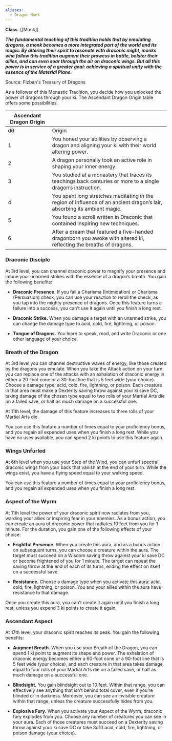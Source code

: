 ```yaml
---
aliases:
  - Dragon Monk
---
```

**Class**: [[Monk]] 

**_The fundamental teaching of this tradition holds that by emulating dragons, a monk becomes a more integrated part of the world and its magic. By altering their spirit to resonate with draconic might, monks who follow this tradition augment their prowess in battle, bolster their allies, and can even soar through the air on draconic wings. But all this power is in service of a greater goal: achieving a spiritual unity with the essence of the Material Plane._**

Source: Fizban's Treasury of Dragons

As a follower of this Monastic Tradition, you decide how you unlocked the power of dragons through your ki. The Ascendant Dragon Origin table offers some possibilities.

|Ascendant Dragon Origin|   |
|---|---|
|d6|Origin|
|1|You honed your abilities by observing a dragon and aligning your ki with their world altering power.|
|2|A dragon personally took an active role in shaping your inner energy.|
|3|You studied at a monastery that traces its teachings back centuries or more to a single dragon’s instruction.|
|4|You spent long stretches meditating in the region of influence of an ancient dragon’s lair, absorbing its ambient magic.|
|5|You found a scroll written in Draconic that contained inspiring new techniques.|
|6|After a dream that featured a five-handed dragonborn you awoke with altered ki, reflecting the breaths of dragons.|

### Draconic Disciple

At 3rd level, you can channel draconic power to magnify your presence and imbue your unarmed strikes with the essence of a dragon’s breath. You gain the following benefits:

- **Draconic Presence.** If you fail a Charisma (Intimidation) or Charisma (Persuasion) check, you can use your reaction to reroll the check, as you tap into the mighty presence of dragons. Once this feature turns a failure into a success, you can’t use it again until you finish a long rest.

- **Draconic Strike.** When you damage a target with an unarmed strike, you can change the damage type to acid, cold, fire, lightning, or poison.

- **Tongue of Dragons.** You learn to speak, read, and write Draconic or one other language of your choice.

### Breath of the Dragon

At 3rd level you can channel destructive waves of energy, like those created by the dragons you emulate. When you take the Attack action on your turn, you can replace one of the attacks with an exhalation of draconic energy in either a 20-foot cone or a 30-foot line that is 5 feet wide (your choice). Choose a damage type: acid, cold, fire, lightning, or poison. Each creature in that area must make a Dexterity saving throw against your ki save DC, taking damage of the chosen type equal to two rolls of your Martial Arts die on a failed save, or half as much damage on a successful one.

At 11th level, the damage of this feature increases to three rolls of your Martial Arts die.

You can use this feature a number of times equal to your proficiency bonus, and you regain all expended uses when you finish a long rest. While you have no uses available, you can spend 2 ki points to use this feature again.

### Wings Unfurled

At 6th level when you use your Step of the Wind, you can unfurl spectral draconic wings from your back that vanish at the end of your turn. While the wings exist, you have a flying speed equal to your walking speed.

You can use this feature a number of times equal to your proficiency bonus, and you regain all expended uses when you finish a long rest.

### Aspect of the Wyrm

At 11th level the power of your draconic spirit now radiates from you, warding your allies or inspiring fear in your enemies. As a bonus action, you can create an aura of draconic power that radiates 10 feet from you for 1 minute. For the duration, you gain one of the following effects of your choice:

- **Frightful Presence.** When you create this aura, and as a bonus action on subsequent turns, you can choose a creature within the aura. The target must succeed on a Wisdom saving throw against your ki save DC or become frightened of you for 1 minute. The target can repeat the saving throw at the end of each of its turns, ending the effect on itself on a successful save.

- **Resistance.** Choose a damage type when you activate this aura: acid, cold, fire, lightning, or poison. You and your allies within the aura have resistance to that damage.

Once you create this aura, you can’t create it again until you finish a long rest, unless you expend 3 ki points to create it again.

### Ascendant Aspect

At 17th level, your draconic spirit reaches its peak. You gain the following benefits:

- **Augment Breath.** When you use your Breath of the Dragon, you can spend 1 ki point to augment its shape and power. The exhalation of draconic energy becomes either a 60-foot cone or a 90-foot line that is 5 feet wide (your choice), and each creature in that area takes damage equal to four rolls of your Martial Arts die on a failed save, or half as much damage on a successful one.

- **Blindsight.** You gain blindsight out to 10 feet. Within that range, you can effectively see anything that isn’t behind total cover, even if you’re blinded or in darkness. Moreover, you can see an invisible creature within that range, unless the creature successfully hides from you.

- **Explosive Fury.** When you activate your Aspect of the Wyrm, draconic fury explodes from you. Choose any number of creatures you can see in your aura. Each of those creatures must succeed on a Dexterity saving throw against your ki save DC or take 3d10 acid, cold, fire, lightning, or poison damage (your choice).